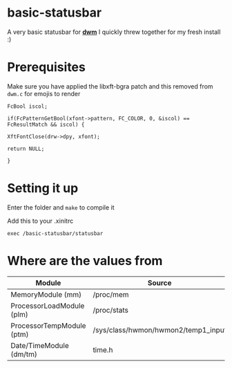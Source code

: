 # basic-statusbar

A very basic statusbar for **[dwm](https://dwm.suckless.org)** I quickly threw together for my fresh install :)

# Prerequisites

Make sure you have applied the libxft-bgra patch and this removed
from ```dwm.c``` for emojis to render

```
FcBool iscol;

if(FcPatternGetBool(xfont->pattern, FC_COLOR, 0, &iscol) == FcResultMatch && iscol) {

XftFontClose(drw->dpy, xfont);

return NULL;

}
```

# Setting it up

Enter the folder and  ```make``` to compile it

Add this to your .xinitrc

```
exec /basic-statusbar/statusbar
```

# Where are the values from

| Module                      | Source                              |
| --------------------------- | ----------------------------------- |
| MemoryModule        (mm)    | /proc/mem                           |
| ProcessorLoadModule (plm)   | /proc/stats                         |
| ProcessorTempModule (ptm)   | /sys/class/hwmon/hwmon2/temp1_input |
| Date/TimeModule     (dm/tm) | time.h                              |
